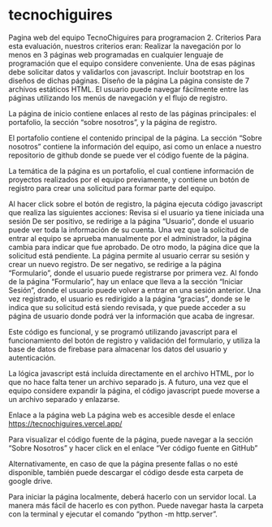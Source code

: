 # tecnochiguires
Pagina web del equipo TecnoChiguires para programacion 2.
Criterios
Para esta evaluación, nuestros criterios eran:
Realizar la navegación por lo menos en  3 páginas web programadas en cualquier lenguaje de programación que el equipo considere conveniente.
Una de esas páginas debe solicitar datos y validarlos con javascript.
Incluir bootstrap en los diseños de dichas páginas.
Diseño de la página
La página consiste de 7 archivos estáticos HTML. El usuario puede navegar fácilmente entre las páginas utilizando los menús de navegación y el flujo de registro.

La página de inicio contiene enlaces al resto de las páginas principales: el portafolio, la sección “sobre nosotros”, y la página de registro.

El portafolio contiene el contenido principal de la página. La sección “Sobre nosotros” contiene la información del equipo, asi como un enlace a nuestro repositorio de github donde se puede ver el código fuente de la página.

La temática de la página es un portafolio, el cual contiene información de proyectos realizados por el equipo previamente, y contiene un botón de registro para crear una solicitud para formar parte del equipo.

Al hacer click sobre el botón de registro, la página ejecuta código javascript que realiza las siguientes acciones:
Revisa si el usuario ya tiene iniciada una sesión
De ser positivo, se redirige a la página “Usuario”, donde el usuario puede ver toda la información de su cuenta.
Una vez que la solicitud de entrar al equipo se aprueba manualmente por el administrador, la página cambia para indicar que fue aprobado. De otro modo, la página dice que la solicitud está pendiente.
La página permite al usuario cerrar su sesión y crear un nuevo registro.
De ser negativo, se redirige a la página “Formulario”, donde el usuario puede registrarse por primera vez. Al fondo de la página “Formulario”, hay un enlace que lleva a la sección “Iniciar Sesión”, donde el usuario puede volver a entrar en una sesión anterior.
Una vez registrado, el usuario es redirigido a la página “gracias”, donde se le indica que su solicitud está siendo revisada, y que puede acceder a su página de usuario donde podrá ver la información que acaba de ingresar.

Este código es funcional, y se programó utilizando javascript para el funcionamiento del botón de registro y validación del formulario, y utiliza la base de datos de firebase para almacenar los datos del usuario y autenticación.

La lógica javascript está incluída directamente en el archivo HTML, por lo que no hace falta tener un archivo separado js. A futuro, una vez que el equipo considere expandir la página, el código javascript puede moverse a un archivo separado y enlazarse.

Enlace a la página web
La página web es accesible desde el enlace https://tecnochiguires.vercel.app/

Para visualizar el código fuente de la página, puede navegar a la sección “Sobre Nosotros” y hacer click en el enlace “Ver código fuente en GitHub”

Alternativamente, en caso de que la página presente fallas o no esté disponible, también puede descargar el código desde esta carpeta de google drive.

Para iniciar la página localmente, deberá hacerlo con un servidor local. La manera más fácil de hacerlo es con python. Puede navegar hasta la carpeta con la terminal y ejecutar el comando “python -m http.server”.

